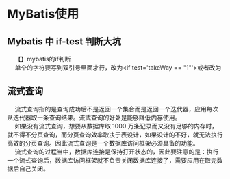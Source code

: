 

# MyBatis使用
<!-- 
MySQL 千万数据量深分页优化, 拒绝线上故障！ 
https://mp.weixin.qq.com/s/i3wLeCSxqWKrTwgtfelumQ
-->

## Mybatis 中 if-test 判断大坑  
<!-- 
mybatis 中 if-test 判断大坑
https://www.cnblogs.com/grasp/p/11268049.html
-->
&emsp; 【<if test="takeWay == '0'">】mybatis的if判断  
&emsp; 单个的字符要写到双引号里面才行，改为\<if test='takeWay == "1"'>或者改为<if test="takeWay == '1'.toString() ">  

## 流式查询  
<!--
 MyBatis读取大量数据（流式读取）
https://www.cnblogs.com/yifanSJ/p/12658536.html
 炸！使用 MyBatis 查询千万数据量？ 
 https://mp.weixin.qq.com/s/-gljMMrP0RcALfvigFXT1Q

JDBC三种读取方式：
1. 一次全部（默认）：一次获取全部。
2. 流式：多次获取，一次一行。
3. 游标：多次获取，一次多行

新技能 MyBatis 千万数据表，快速分页！ 
https://mp.weixin.qq.com/s/RFgPkpyCPQQOo0SKZHA9Eg
https://my.oschina.net/qalong/blog/3123826
-->
&emsp; 流式查询指的是查询成功后不是返回一个集合而是返回一个迭代器，应用每次从迭代器取一条查询结果。流式查询的好处是能够降低内存使用。  
&emsp; 如果没有流式查询，想要从数据库取 1000 万条记录而又没有足够的内存时，就不得不分页查询，而分页查询效率取决于表设计，如果设计的不好，就无法执行高效的分页查询。因此流式查询是一个数据库访问框架必须具备的功能。  
&emsp; 流式查询的过程当中，数据库连接是保持打开状态的，因此要注意的是：执行一个流式查询后，数据库访问框架就不负责关闭数据库连接了，需要应用在取完数据后自己关闭。  
